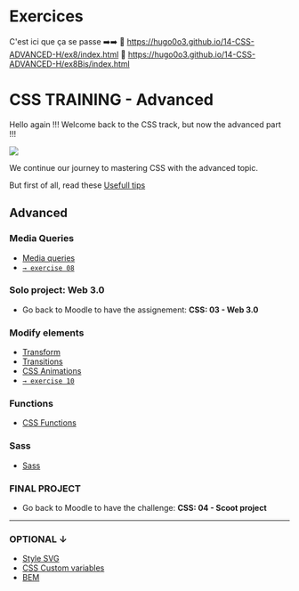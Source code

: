 # Exercices
C'est ici que ça se passe ➡️➡️
🔗 https://hugo0o3.github.io/14-CSS-ADVANCED-H/ex8/index.html
🔗 https://hugo0o3.github.io/14-CSS-ADVANCED-H/ex8Bis/index.html

# CSS TRAINING - Advanced

Hello again !!! Welcome back to the CSS track, but now the advanced part !!!

![](https://media1.tenor.com/m/DBULOI7sRfQAAAAC/ned-flanders-the-simpsons.gif)

We continue our journey to mastering CSS with the advanced topic.

But first of all, read these [Usefull tips](00-CSS-Usefull-tips.md)

## Advanced

### Media Queries   
- [Media queries](https://css-tricks.com/a-complete-guide-to-css-media-queries/)  
- [`→ exercise 08`](08-MEDIA-QUERIES.md)

### Solo project: Web 3.0
- Go back to Moodle to have the assignement: **CSS: 03 - Web 3.0**
 
### Modify elements
- [Transform](https://developer.mozilla.org/en-US/docs/Web/CSS/transform) 
- [Transitions](https://developer.mozilla.org/en-US/docs/Web/CSS/CSS_Transitions/Using_CSS_transitions)
- [CSS Animations](https://web.dev/learn/css/animations)    
- [`→ exercise 10`](10-TrAnsimations.md)

### Functions
- [CSS Functions](https://css-tricks.com/complete-guide-to-css-functions/)  

### Sass
- [Sass](11-SASS.md)

### FINAL PROJECT
- Go back to Moodle to have the challenge: **CSS: 04 - Scoot project**

---

### OPTIONAL ↓                                                                                                                               
- [Style SVG](https://www.freecodecamp.org/news/how-to-use-css-box-model-and-style-svg-images/#:~:text=How%20to%20Style%20SVG%20Images)
- [CSS Custom variables](https://developer.mozilla.org/en-US/docs/Web/CSS/--*) 
- [BEM](https://css-tricks.com/bem-101/)                  
